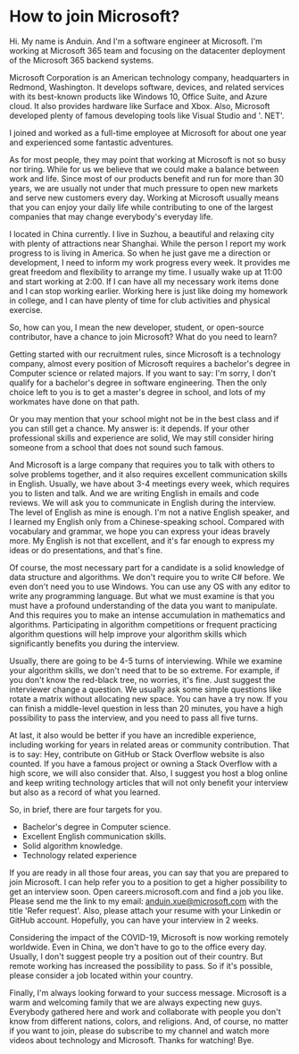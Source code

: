 # How to join Microsoft?

Hi. My name is Anduin. And I'm a software engineer at Microsoft. I'm working at Microsoft 365 team and focusing on the datacenter deployment of the Microsoft 365 backend systems.

Microsoft Corporation is an American technology company, headquarters in Redmond, Washington. It develops software, devices, and related services with its best-known products like Windows 10, Office Suite, and Azure cloud. It also provides hardware like Surface and Xbox. Also, Microsoft developed plenty of famous developing tools like Visual Studio and '. NET'.

I joined and worked as a full-time employee at Microsoft for about one year and experienced some fantastic adventures.

As for most people, they may point that working at Microsoft is not so busy nor tiring. While for us we believe that we could make a balance between work and life. Since most of our products benefit and run for more than 30 years, we are usually not under that much pressure to open new markets and serve new customers every day. Working at Microsoft usually means that you can enjoy your daily life while contributing to one of the largest companies that may change everybody's everyday life.

I located in China currently. I live in Suzhou, a beautiful and relaxing city with plenty of attractions near Shanghai. While the person I report my work progress to is living in America. So when he just gave me a direction or development, I need to inform my work progress every week. It provides me great freedom and flexibility to arrange my time. I usually wake up at 11:00 and start working at 2:00. If I can have all my necessary work items done and I can stop working earlier. Working here is just like doing my homework in college, and I can have plenty of time for club activities and physical exercise.

So, how can you, I mean the new developer, student, or open-source contributor, have a chance to join Microsoft? What do you need to learn?

Getting started with our recruitment rules, since Microsoft is a technology company, almost every position of Microsoft requires a bachelor's degree in Computer science or related majors. If you want to say: I'm sorry, I don't qualify for a bachelor's degree in software engineering. Then the only choice left to you is to get a master's degree in school, and lots of my workmates have done on that path.

Or you may mention that your school might not be in the best class and if you can still get a chance. My answer is: it depends. If your other professional skills and experience are solid, We may still consider hiring someone from a school that does not sound such famous.

And Microsoft is a large company that requires you to talk with others to solve problems together, and it also requires excellent communication skills in English. Usually, we have about 3-4 meetings every week, which requires you to listen and talk. And we are writing English in emails and code reviews. We will ask you to communicate in English during the interview. The level of English as mine is enough. I'm not a native English speaker, and I learned my English only from a Chinese-speaking school. Compared with vocabulary and grammar, we hope you can express your ideas bravely more. My English is not that excellent, and it's far enough to express my ideas or do presentations, and that's fine.

Of course, the most necessary part for a candidate is a solid knowledge of data structure and algorithms. We don't require you to write C# before. We even don't need you to use Windows. You can use any OS with any editor to write any programming language. But what we must examine is that you must have a profound understanding of the data you want to manipulate. And this requires you to make an intense accumulation in mathematics and algorithms. Participating in algorithm competitions or frequent practicing algorithm questions will help improve your algorithm skills which significantly benefits you during the interview.

Usually, there are going to be 4-5 turns of interviewing. While we examine your algorithm skills, we don't need that to be so extreme. For example, if you don't know the red-black tree, no worries, it's fine. Just suggest the interviewer change a question. We usually ask some simple questions like rotate a matrix without allocating new space. You can have a try now. If you can finish a middle-level question in less than 20 minutes, you have a high possibility to pass the interview, and you need to pass all five turns.

At last, it also would be better if you have an incredible experience, including working for years in related areas or community contribution. That is to say: Hey, contribute on GitHub or Stack Overflow website is also counted. If you have a famous project or owning a Stack Overflow with a high score, we will also consider that. Also, I suggest you host a blog online and keep writing technology articles that will not only benefit your interview but also as a record of what you learned.

So, in brief, there are four targets for you.

* Bachelor's degree in Computer science.
* Excellent English communication skills.
* Solid algorithm knowledge.
* Technology related experience

If you are ready in all those four areas, you can say that you are prepared to join Microsoft. I can help refer you to a position to get a higher possibility to get an interview soon. Open careers.microsoft.com and find a job you like. Please send me the link to my email: anduin.xue@microsoft.com with the title 'Refer request'. Also, please attach your resume with your Linkedin or GitHub account. Hopefully, you can have your interview in 2 weeks.

Considering the impact of the COVID-19, Microsoft is now working remotely worldwide. Even in China, we don't have to go to the office every day. Usually, I don't suggest people try a position out of their country. But remote working has increased the possibility to pass. So if it's possible, please consider a job located within your country.

Finally, I'm always looking forward to your success message. Microsoft is a warm and welcoming family that we are always expecting new guys. Everybody gathered here and work and collaborate with people you don't know from different nations, colors, and religions. And, of course, no matter if you want to join, please do subscribe to my channel and watch more videos about technology and Microsoft. Thanks for watching! Bye.
